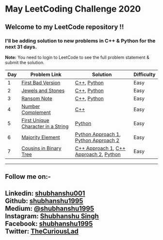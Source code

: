 May LeetCoding Challenge 2020
========
## Welcome to my LeetCode repository !!
### I'll be adding solution to new problems in C++ & Python for the next 31 days.

**Note:** You need to login to LeetCode to see the full problem statement & submit the solution.

| Day | Problem Link | Solution | Difficulty |
|---| ----- | -------- | ---------- |
|1|[First Bad Version](https://leetcode.com/explore/challenge/card/may-leetcoding-challenge/534/week-1-may-1st-may-7th/3316/) | [C++](./Week1/Day1/FirstBadVersion/cpp/FirstBadVersion.cpp), [Python](./Week1/Day1/FirstBadVersion/python/FirstBadVersion.py) |Easy|
|2|[Jewels and Stones](https://leetcode.com/explore/challenge/card/may-leetcoding-challenge/534/week-1-may-1st-may-7th/3317/) | [C++](./Week1/Day2/JewelsAndStones/cpp/JewelsAndStones.cpp), [Python](./Week1/Day2/JewelsAndStones/python/JewelsAndStones.py ) |Easy|
|3|[Ransom Note](https://leetcode.com/explore/challenge/card/may-leetcoding-challenge/534/week-1-may-1st-may-7th/3318/) | [C++](./Week1/Day3/RansomNote/cpp/RansomNote.cpp), [Python](./Week1/Day3/RansomNote/python/RansomNote.py) |Easy|
|4|[Number Complement](https://leetcode.com/explore/challenge/card/may-leetcoding-challenge/534/week-1-may-1st-may-7th/3319/) | [C++](./Week1/Day4/NumberComplement/cpp/NumberComplement.cpp) |Easy|
|5|[First Unique Character in a String](https://leetcode.com/explore/challenge/card/may-leetcoding-challenge/534/week-1-may-1st-may-7th/3320/) | [Python](./Week1/Day5/FirstUniqueCharInString/python/FirstUniqueCharInString.py) |Easy|
|6|[Majority Element](https://leetcode.com/explore/challenge/card/may-leetcoding-challenge/534/week-1-may-1st-may-7th/3321/) | [Python Approach 1](./Week1/Day6/majorityElement/python/majorityElementApproach1.py/), [Python Approach 2](./Week1/Day6/majorityElement/python/majorityElementApproach2.py) |Easy|
|7|[Cousins in Binary Tree](https://leetcode.com/explore/challenge/card/may-leetcoding-challenge/534/week-1-may-1st-may-7th/3322/) | [C++ Approach 1](./Week1/Day7/cousinsInBinaryTree/cpp/cousinsInBinaryTreeApproach1.cpp), [C++ Approach 2](/Week1/Day7/cousinsInBinaryTree/cpp/cousinsInBinaryTreeApproach2.cpp), [Python](./Week1/Day7/cousinsInBinaryTree/python/cousinsInBinaryTreeDFS.py) |Easy|





---
## Follow me on:-
**Linkedin:** [shubhanshu001](https://www.linkedin.com/in/shubhanshu001/) <br />
**Github:** [shubhanshu1995](https://github.com/shubhanshu1995) <br />
**Medium:** [@shubhanshu1995](https://medium.com/@shubhanshu1995) <br />
**Instagram:** [Shubhanshu Singh](https://www.instagram.com/shubhanshu._.singh/) <br />
**Facebook:** [shubhanshu1995](https://www.facebook.com/shubhanshu1995) <br />
**Twitter:** [TheCuriousLad](https://twitter.com/TheCuriousLad) <br />
---


